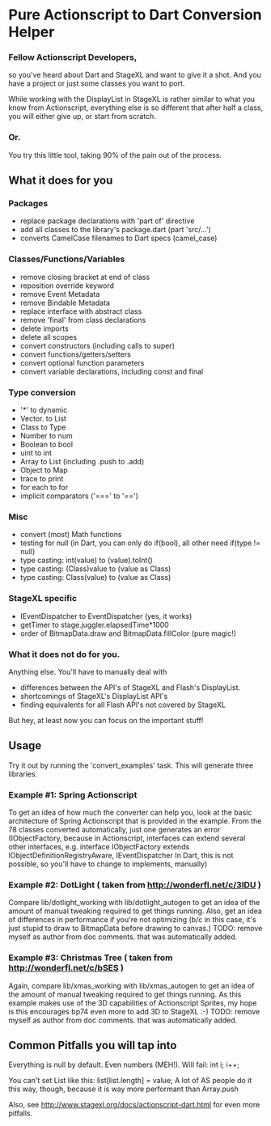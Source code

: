 Pure Actionscript to Dart Conversion Helper
===========================================

### Fellow Actionscript Developers,
so you've heard about Dart and StageXL and want to give it a shot.
And you have a project or just some classes you want to port.

While working with the DisplayList in StageXL is rather similar to
what you know from Actionscript, everything else is so different
that after half a class, you will either give up, or start from scratch.

### Or.

You try this little tool, taking 90% of the pain out of the process.

## What it does for you

### Packages
- replace package declarations with 'part of' directive
- add all classes to the library's package.dart (part 'src/...')
- converts CamelCase filenames to Dart specs (camel_case)

### Classes/Functions/Variables
- remove closing bracket at end of class
- reposition override keyword
- remove Event Metadata
- remove Bindable Metadata
- replace interface with abstract class
- remove 'final' from class declarations
- delete imports
- delete all scopes
- convert constructors (including calls to super)
- convert functions/getters/setters
- convert optional function parameters
- convert variable declarations, including const and final

### Type conversion
- '*' to dynamic
- Vector.<type> to List<type>
- Class to Type
- Number to num
- Boolean to bool
- uint to int
- Array to List (including .push to .add)
- Object to Map
- trace to print
- for each to for
- implicit comparators ('===' to '==')

### Misc
- convert (most) Math functions
- testing for null (in Dart, you can only do if(bool), all other need if(type != null)
- type casting: int(value) to (value).toInt()
- type casting: (Class)value to (value as Class)
- type casting: Class(value) to (value as Class)

### StageXL specific
- IEventDispatcher to EventDispatcher (yes, it works)
- getTimer to stage.juggler.elapsedTime*1000
- order of BitmapData.draw and BitmapData.fillColor (pure magic!)


### What it does not do for you.   
Anything else. You'll have to manually deal with
- differences between the API's of StageXL and Flash's DisplayList.
- shortcomings of StageXL's DisplayList API's
- finding equivalents for all Flash API's not covered by StageXL

But hey, at least now you can focus on the important stuff! 

## Usage

Try it out by running the 'convert_examples' task. 
This will generate three libraries.

### Example #1: Spring Actionscript
To get an idea of how much the converter can help you, look at the basic
architecture of Spring Actionscript that is provided in the example.
From the 78 classes converted automatically, just one generates an error 
(IObjectFactory, because in Actionscript, interfaces can extend several other interfaces, e.g.
interface IObjectFactory extends IObjectDefinitionRegistryAware, IEventDispatcher
In Dart, this is not possible, so you'll have to change to implements, manually)

### Example #2: DotLight ( taken from http://wonderfl.net/c/3lDU )
Compare lib/dotlight_working with lib/dotlight_autogen to get an idea of the amount of
manual tweaking required to get things running.
Also, get an idea of differences in performance if you're not optimizing
(b/c in this case, it's just stupid to draw to BitmapData before drawing to canvas.)
TODO: remove myself as author from doc comments. that was automatically added.
  
### Example #3: Christmas Tree ( taken from http://wonderfl.net/c/bSES )
Again, compare lib/xmas_working with lib/xmas_autogen to get an idea of the amount of
manual tweaking required to get things running.
As this example makes use of the 3D capabilities of Actionscript Sprites, my hope is
this encourages bp74 even more to add 3D to StageXL :-)
TODO: remove myself as author from doc comments. that was automatically added.


## Common Pitfalls you will tap into

Everything is null by default. Even numbers (MEH!).
Will fail:
int i;
i++;

You can't set List like this: list[list.length] = value;
A lot of AS people do it this way, though, because it is way more performant than Array.push

Also, see http://www.stagexl.org/docs/actionscript-dart.html for even more pitfalls.
